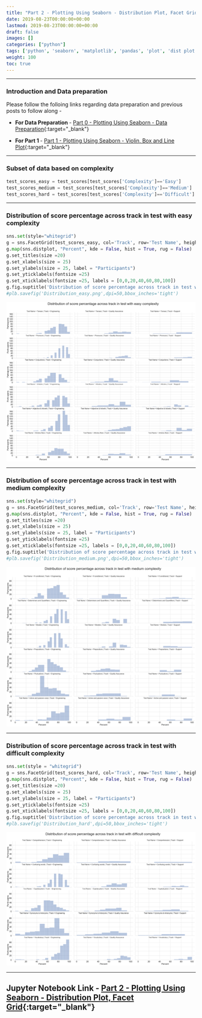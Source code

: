 ```yaml
---
title: "Part 2 - Plotting Using Seaborn - Distribution Plot, Facet Grid"
date: 2019-08-23T00:00:00+00:00
lastmod: 2019-08-23T00:00:00+00:00
draft: false
images: []
categories: ["python"]
tags: ['python', 'seaborn', 'matplotlib', 'pandas', 'plot', 'dist plot', 'distribution', 'facet', 'grid']
weight: 100
toc: true
---
```


---
### Introduction and Data preparation
Please follow the folloing links regarding data preparation and previous posts to follow along -

* <b> For Data Preparation </b>  - [Part 0 - Plotting Using Seaborn - Data Preparation](/python/visualisation/2019/08/20/Plotting-Seaborn-Data-Preparation.html){:target="_blank"}

* <b> For Part 1 </b> - [Part 1 - Plotting Using Seaborn - Violin, Box and Line Plot](/python/visualisation/2019/08/21/Plotting-Seaborn-Violin-Box-Line.html){:target="_blank"}

---

### Subset of data based on complexity

```python
test_scores_easy = test_scores[test_scores['Complexity']=='Easy']
test_scores_medium = test_scores[test_scores['Complexity']=='Medium']
test_scores_hard = test_scores[test_scores['Complexity']=='Difficult']
```
---

### Distribution of score percentage across track in test with easy complexity

```python
sns.set(style="whitegrid")
g = sns.FacetGrid(test_scores_easy, col='Track', row='Test Name', height = 4, aspect =2.5)
g.map(sns.distplot, "Percent", kde = False, hist = True, rug = False)
g.set_titles(size =20)
g.set_xlabels(size = 25)
g.set_ylabels(size = 25, label = "Participants")
g.set_yticklabels(fontsize =25)
g.set_xticklabels(fontsize =25, labels = [0,0,20,40,60,80,100])
g.fig.suptitle('Distribution of score percentage across track in test with easy complexity', fontsize=40, x = 0.5, y = 1.05)
#plb.savefig('Distribution_easy.png',dpi=50,bbox_inches='tight')
```



![Distribution Plot](/static/img/posts/python/2019-08-23-Plotting-Seaborn-Distribution-Facet-Grid/output_5_1.png "Distribution of score percentage across track in test with easy complexity")

---

### Distribution of score percentage across track in test with medium complexity

```python
sns.set(style="whitegrid")
g = sns.FacetGrid(test_scores_medium, col='Track', row='Test Name', height = 4, aspect =2.5)
g.map(sns.distplot, "Percent", kde = False, hist = True, rug = False)
g.set_titles(size =20)
g.set_xlabels(size = 25)
g.set_ylabels(size = 25, label = "Participants")
g.set_yticklabels(fontsize =25)
g.set_xticklabels(fontsize =25, labels = [0,0,20,40,60,80,100])
g.fig.suptitle('Distribution of score percentage across track in test with medium complexity', fontsize=40, x = 0.5, y = 1.05)
#plb.savefig('Distribution_medium.png',dpi=50,bbox_inches='tight')
```

![Distribution Plot](/static/img/posts/python/2019-08-23-Plotting-Seaborn-Distribution-Facet-Grid/output_6_1.png "Distribution of score percentage across track in test with medium complexity")

---

### Distribution of score percentage across track in test with difficult complexity

```python
sns.set(style = "whitegrid")
g = sns.FacetGrid(test_scores_hard, col='Track', row='Test Name', height = 4, aspect =2.5)
g.map(sns.distplot, "Percent", kde = False, hist = True, rug = False)
g.set_titles(size =20)
g.set_xlabels(size = 25)
g.set_ylabels(size = 25, label = "Participants")
g.set_yticklabels(fontsize =25)
g.set_xticklabels(fontsize =25, labels = [0,0,20,40,60,80,100])
g.fig.suptitle('Distribution of score percentage across track in test with difficult complexity', fontsize=40, x = 0.5, y = 1.05)
#plb.savefig('Distribution_hard',dpi=50,bbox_inches='tight')
```

![Distribution Plot](/static/img/posts/python/2019-08-23-Plotting-Seaborn-Distribution-Facet-Grid/output_7_1.png "Distribution of score percentage across track in test with difficult complexity")

---
<b> Jupyter Notebook Link </b>   - [Part 2 - Plotting Using Seaborn - Distribution Plot, Facet Grid](https://nbviewer.jupyter.org/github/aakashkh/Sample-Jupyter-Notebooks/blob/master/Visualization%20With%20Seaborn/Complexity%20Analysis.ipynb){:target="_blank"}
---